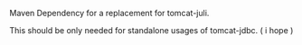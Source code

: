 Maven Dependency for a  replacement for tomcat-juli.

This should be only needed for standalone usages of tomcat-jdbc. ( i hope ) 

